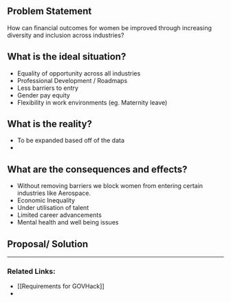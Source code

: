 ## Problem Statement
How can financial outcomes for women be improved through increasing diversity and inclusion across industries?

## What is the ideal situation?
- Equality of opportunity across all industries
- Professional Development / Roadmaps
- Less barriers to entry
- Gender pay equity
- Flexibility in work environments (eg. Maternity leave)

## What is the reality?
- To be expanded based off of the data
- 
## What are the consequences and effects?
- Without removing barriers we block women from entering certain industries like Aerospace.
- Economic Inequality
- Under utilisation of talent
- Limited career advancements
- Mental health and well being issues
## Proposal/ Solution


---
### Related Links:
- [[Requirements for GOVHack]]
- 
